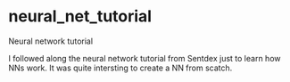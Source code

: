 # neural_net_tutorial
Neural network tutorial

I followed along the neural network tutorial from Sentdex just to learn how NNs work.
It was quite intersting to create a NN from scatch. 
